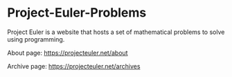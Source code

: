 # Project-Euler-Problems

Project Euler is a website that hosts a set of mathematical problems to solve using programming.

About page: https://projecteuler.net/about

Archive page: https://projecteuler.net/archives
